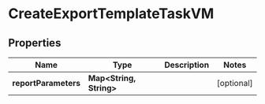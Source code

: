 

# CreateExportTemplateTaskVM


## Properties

| Name | Type | Description | Notes |
|------------ | ------------- | ------------- | -------------|
|**reportParameters** | **Map&lt;String, String&gt;** |  |  [optional] |



